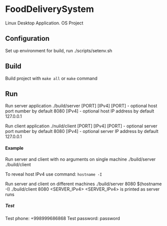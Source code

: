 # FoodDeliverySystem
Linux Desktop Application. OS Project

## Configuration
Set up environment for build, run ./scripts/setenv.sh

## Build
Build project with `make all` or `make` command

## Run
Run server application ./build/server [PORT] [IPv4]
[PORT] - optional host port number by default 8080
[IPv4] - optional host IP address by default 127.0.0.1

Run client application ./nuild/client [PORT] [IPv4]
[PORT] - optional server port number by default 8080
[IPv4] - optional server IP address by default 127.0.0.1

#### Example
Run server and client with no arguments on single machine
./build/server
./build/client

To reveal host IPv4 use command:
`hostname -I`

Run server and client on different machines
./build/server 8080 $(hostname -I)
./build/client 8080 <SERVER_IPv4>
<SERVER_IPv4> is printed as server runs

##### Test
Test phone: +998999686868
Test password: password

